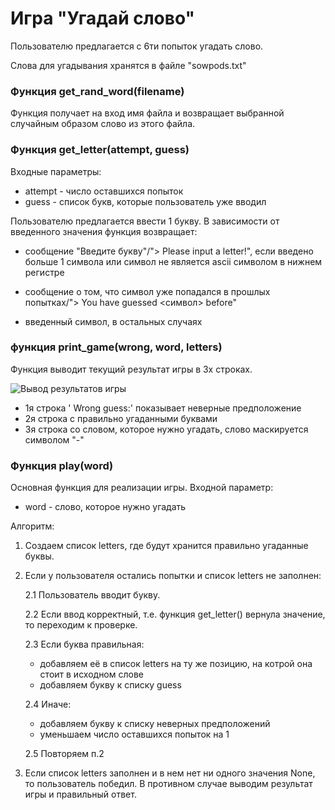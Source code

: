 # Игра "Угадай слово"

Пользователю предлагается с 6ти попыток угадать слово.

Слова для угадывания хранятся в файле "sowpods.txt"

### Функция get_rand_word(filename)

Функция получает на вход имя файла и возвращает выбранной случайным образом слово из этого файла.

### Функция get_letter(attempt, guess)
Входные параметры:
* attempt - число оставшихся попыток
* guess - список букв, которые пользователь уже вводил

Пользователю предлагается ввести 1 букву. 
В зависимости от введенного значения функция возвращает:

* сообщение "Введите букву"/"> Please input a letter!", если введено больше 1 символа или символ не является ascii символом в нижнем регистре

* сообщение о том, что символ уже попадался в прошлых попытках/"> You have guessed <символ> before"

* введенный символ, в остальных случаях

### функция print_game(wrong, word, letters)

Функция выводит текущий результат игры в 3х строках.

<image src="https://github.com/atskayasatana/Images/blob/main/POLE_CHUDES.png" alt="Вывод результатов игры">

+ 1я строка ' Wrong guess:' показывает неверные предположение
+ 2я строка с правильно угаданными буквами
+ 3я строка со словом, которое нужно угадать, слово маскируется символом "-"

### Функция play(word)

Основная функция для реализации игры.
Входной параметр:
* word - слово, которое нужно угадать

Алгоритм:

 1. Создаем список letters, где будут хранится правильно угаданные буквы.
 2. Если у пользователя остались попытки и список letters не заполнен:

    2.1 Пользователь вводит букву.
   
    2.2 Если ввод корректный, т.е. функция get_letter() вернула значение, то переходим к проверке.
   
    2.3 Если буква правильная:
     + добавляем её в список letters на ту же позицию, на котрой она стоит в исходном слове
     + добавляем букву к списку guess 
           
    2.4 Иначе:
     + добавляем букву к списку неверных предположений 
     + уменьшаем число оставшихся попыток на 1
    
    2.5 Повторяем п.2
           
  3. Если список letters заполнен и в нем нет ни одного значения None, то пользователь победил. В противном случае выводим результат игры и правильный ответ.
   
   
   
 





